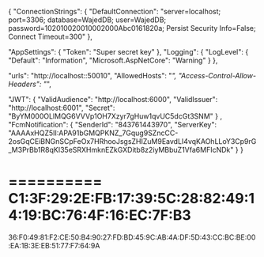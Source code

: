 {
  "ConnectionStrings": {
    "DefaultConnection": "server=localhost; port=3306; database=WajedDB; user=WajedDB; password=102010020010002000Abc0161820a; Persist Security Info=False; Connect Timeout=300"
  },



  "AppSettings": {
    "Token": "Super secret key"
  },
  "Logging": {
    "LogLevel": {
      "Default": "Information",
      "Microsoft.AspNetCore": "Warning"
    }
  },

  "urls": "http://localhost::50010",
  "AllowedHosts": "*",
  "Access-Control-Allow-Headers": "*",

  "JWT": {
    "ValidAudience": "http://localhost:6000",
    "ValidIssuer": "http://localhost:6001",
    "Secret": "ByYM000OLlMQG6VVVp1OH7Xzyr7gHuw1qvUC5dcGt3SNM"
  }
  ,
  "FcmNotification": {
    "SenderId": "843761443970",
    "ServerKey": "AAAAxHQZ5II:APA91bGMQPKNZ_7Gqug9SZncCC-2osGqCEiBNGnSCpFeOx7HRhooJsgsZHIZuM9EavdLI4vqKAOhLLoY3Cp9rG_M3PrBb1R8qKI35eSRXHmknEZkGXDitb8z2iyMBbuZ1Vfa6MFIcNDk"
  }
}


==========
C1:3F:29:2E:FB:17:39:5C:28:82:49:14:19:BC:76:4F:16:EC:7F:B3
==========
36:F0:49:81:F2:CE:50:B4:90:27:FD:BD:45:9C:AB:4A:DF:5D:43:CC:BC:BE:00:EA:1B:3E:EB:51:77:F7:64:9A
